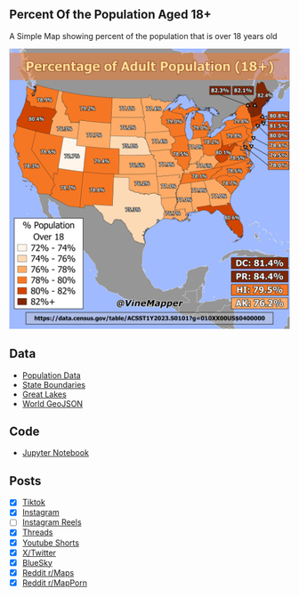 ## Percent Of the Population Aged 18+
A Simple Map showing percent of the population that is over 18 years old

![Map](Over_18_Population.png)

## Data
* [Population Data](https://data.census.gov/table/ACSST1Y2023.S0101?g=010XX00US$0400000)
* [State Boundaries](https://www.census.gov/geographies/mapping-files/time-series/geo/carto-boundary-file.html)
* [Great Lakes](https://usicecenter.gov/Products/GreatLakesData)
* [World GeoJSON](https://public.opendatasoft.com/explore/dataset/world-administrative-boundaries/export/?flg=en-us)

## Code
* [Jupyter Notebook](FormatData.ipynb)

## Posts
- [x] [Tiktok](https://www.tiktok.com/@vinemapper/video/7455889117641985323)
- [x] [Instagram](https://www.instagram.com/p/DEakJPxSUiz/)
- [ ] [Instagram Reels]()
- [x] [Threads](https://www.threads.net/@vinemapper/post/DEakJycS4j6)
- [x] [Youtube Shorts](https://youtube.com/shorts/kny1hKQOBsI)
- [x] [X/Twitter](https://x.com/VineMapper/status/1875622497925894558)
- [x] [BlueSky](https://bsky.app/profile/vinemapper.bsky.social/post/3lewsvx774224)
- [x] [Reddit r/Maps](https://www.reddit.com/r/Maps/comments/1htluvm/percentage_of_adult_population_2023/)
- [x] [Reddit r/MapPorn](https://www.reddit.com/r/MapPorn/comments/1htluj0/percentage_of_adult_population_2023/)
